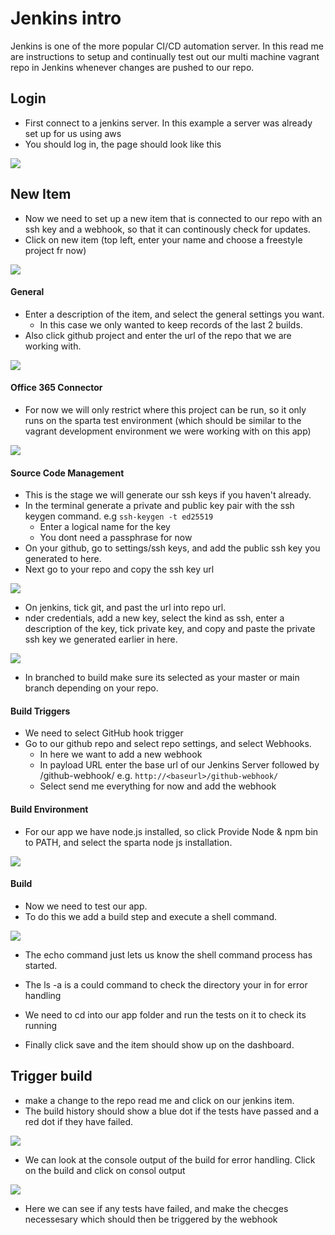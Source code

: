 # Jenkins intro
Jenkins is one of the more popular CI/CD automation server. In this read me are instructions to setup and continually test out our multi machine vagrant repo in Jenkins whenever changes are pushed to our repo.

## Login
- First connect to a jenkins server. In this example a server was already set up for us using aws
- You should log in, the page should look like this

![](img/login.png)

## New Item
- Now we need to set up a new item that is connected to our repo with an ssh key and a webhook, so that it can continously check for updates.
- Click on new item (top left, enter your name and choose a freestyle project fr now)

![](img/freestyleproject.png)

#### General
- Enter a description of the item, and select the general settings you want.
   - In this case we only wanted to keep records of the last 2 builds.
- Also click github project and enter the url of the repo that we are working with.

![](img/general.png)

#### Office 365 Connector
- For now we will only restrict where this project can be run, so it only runs on the sparta test environment (which should be similar to the vagrant development environment we were working with on this app)

![](img/office365connector.png)

#### Source Code Management
- This is the stage we will generate our ssh keys if you haven't already.
- In the terminal generate a private and public key pair with the ssh keygen command. e.g  `ssh-keygen -t ed25519`
    - Enter a logical name for the key
    - You dont need a passphrase for now
- On your github, go to settings/ssh keys, and add the public ssh key you generated to here.
- Next go to your repo and copy the ssh key url

![](img/sshkeyclone.png)

- On jenkins, tick git, and past the url into repo url.
- nder credentials, add a new key, select the kind as ssh, enter a description of the key, tick private key, and copy and paste the private ssh key we generated earlier in here.

![](img/addcredentials.png)

- In branched to build make sure its selected as your master or main branch depending on your repo.

#### Build Triggers
- We need to select GitHub hook trigger
- Go to our github repo and select repo settings, and select Webhooks.
  - In here we want to add a new webhook
  - In payload URL enter the base url of our Jenkins Server followed by /github-webhook/ e.g. `http://<baseurl>/github-webhook/`
  - Select send me everything for now and add the webhook

#### Build Environment
- For our app we have node.js installed, so click Provide Node & npm bin to PATH, and select the sparta node js installation.

![](img/buildenvironment.png)

#### Build
- Now we need to test our app.
- To do this we add a build step and execute a shell command.

![](img/build.png)

- The echo command just lets us know the shell command process has started. 
- The ls -a is a could command to check the directory your in for error handling
- We need to cd into our app folder and run the tests on it to check its running

- Finally click save and the item should show up on the dashboard.

## Trigger build
- make a change to the repo read me and click on our jenkins item.
- The build history should show a blue dot if the tests have passed and a red dot if they have failed.

![](img/buildhistory.png)

- We can look at the console output of the build for error handling. Click on the build and click on consol output

![](img/consoleoutput.png)

- Here we can see if any tests have failed, and make the checges necessesary which should then be triggered by the webhook